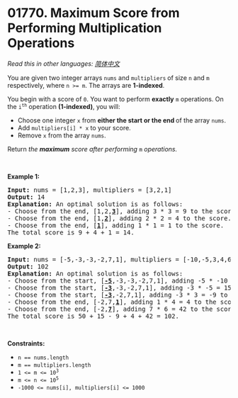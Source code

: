 # 01770. Maximum Score from Performing Multiplication Operations

  _Read this in other languages:_
    [_简体中文_](README.zh-CN.md)

<p>You are given two integer arrays <code>nums</code> and <code>multipliers</code><strong> </strong>of size <code>n</code> and <code>m</code> respectively, where <code>n &gt;= m</code>. The arrays are <strong>1-indexed</strong>.</p>

<p>You begin with a score of <code>0</code>. You want to perform <strong>exactly</strong> <code>m</code> operations. On the <code>i<sup>th</sup></code> operation <strong>(1-indexed)</strong>, you will:</p>

<ul>
	<li>Choose one integer <code>x</code> from <strong>either the start or the end </strong>of the array <code>nums</code>.</li>
	<li>Add <code>multipliers[i] * x</code> to your score.</li>
	<li>Remove <code>x</code> from the array <code>nums</code>.</li>
</ul>

<p>Return <em>the <strong>maximum</strong> score after performing </em><code>m</code> <em>operations.</em></p>

<p>&nbsp;</p>
<p><strong>Example 1:</strong></p>

<pre>
<strong>Input:</strong> nums = [1,2,3], multipliers = [3,2,1]
<strong>Output:</strong> 14
<strong>Explanation:</strong>&nbsp;An optimal solution is as follows:
- Choose from the end, [1,2,<strong><u>3</u></strong>], adding 3 * 3 = 9 to the score.
- Choose from the end, [1,<strong><u>2</u></strong>], adding 2 * 2 = 4 to the score.
- Choose from the end, [<strong><u>1</u></strong>], adding 1 * 1 = 1 to the score.
The total score is 9 + 4 + 1 = 14.</pre>

<p><strong>Example 2:</strong></p>

<pre>
<strong>Input:</strong> nums = [-5,-3,-3,-2,7,1], multipliers = [-10,-5,3,4,6]
<strong>Output:</strong> 102
<strong>Explanation: </strong>An optimal solution is as follows:
- Choose from the start, [<u><strong>-5</strong></u>,-3,-3,-2,7,1], adding -5 * -10 = 50 to the score.
- Choose from the start, [<strong><u>-3</u></strong>,-3,-2,7,1], adding -3 * -5 = 15 to the score.
- Choose from the start, [<strong><u>-3</u></strong>,-2,7,1], adding -3 * 3 = -9 to the score.
- Choose from the end, [-2,7,<strong><u>1</u></strong>], adding 1 * 4 = 4 to the score.
- Choose from the end, [-2,<strong><u>7</u></strong>], adding 7 * 6 = 42 to the score. 
The total score is 50 + 15 - 9 + 4 + 42 = 102.
</pre>

<p>&nbsp;</p>
<p><strong>Constraints:</strong></p>

<ul>
	<li><code>n == nums.length</code></li>
	<li><code>m == multipliers.length</code></li>
	<li><code>1 &lt;= m &lt;= 10<sup>3</sup></code></li>
	<li><code>m &lt;= n &lt;= 10<sup>5</sup></code><code> </code></li>
	<li><code>-1000 &lt;= nums[i], multipliers[i] &lt;= 1000</code></li>
</ul>
